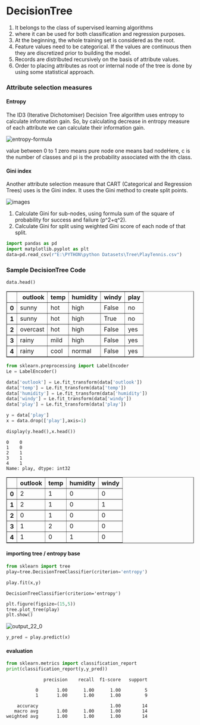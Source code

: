# DecisionTree
1. It belongs to the class of supervised learning algorithms
2. where it can be used for both classification and regression purposes.
3. At the beginning, the whole training set is considered as the root.
4. Feature values need to be categorical. If the values are continuous then they are discretized prior to building the        model.
5. Records are distributed recursively on the basis of attribute values.
6. Order to placing attributes as root or internal node of the tree is done by using some statistical approach.
### Attribute selection measures

#### Entropy
The ID3 (Iterative Dichotomiser) Decision Tree algorithm uses entropy to calculate information gain. So, by calculating decrease in entropy measure of each attribute we can calculate their information gain.

![entropy-formula](https://user-images.githubusercontent.com/122164879/215848799-61179717-6900-4126-afd7-37bf3d6e43c5.png)



value between 0 to 1
zero means pure node
one means bad nodeHere, c is the number of classes and pi is the probability associated with the ith class.
#### Gini index
Another attribute selection measure that CART (Categorical and Regression Trees) uses is the Gini index. It uses the Gini method to create split points.

![images](https://user-images.githubusercontent.com/122164879/215848903-b4134866-a3c6-4406-8460-4f0a2751dd8d.png)


1. Calculate Gini for sub-nodes, using formula sum of the square of probability for success and failure (p^2+q^2).
2. Calculate Gini for split using weighted Gini score of each node of that split.



```python
import pandas as pd
import matplotlib.pyplot as plt
data=pd.read_csv(r"E:\PYTHON\python Datasets\Tree\PlayTennis.csv")
```

### Sample DecisionTree Code


```python
data.head()
```




<div>
<style scoped>
    .dataframe tbody tr th:only-of-type {
        vertical-align: middle;
    }

    .dataframe tbody tr th {
        vertical-align: top;
    }

    .dataframe thead th {
        text-align: right;
    }
</style>
<table border="1" class="dataframe">
  <thead>
    <tr style="text-align: right;">
      <th></th>
      <th>outlook</th>
      <th>temp</th>
      <th>humidity</th>
      <th>windy</th>
      <th>play</th>
    </tr>
  </thead>
  <tbody>
    <tr>
      <th>0</th>
      <td>sunny</td>
      <td>hot</td>
      <td>high</td>
      <td>False</td>
      <td>no</td>
    </tr>
    <tr>
      <th>1</th>
      <td>sunny</td>
      <td>hot</td>
      <td>high</td>
      <td>True</td>
      <td>no</td>
    </tr>
    <tr>
      <th>2</th>
      <td>overcast</td>
      <td>hot</td>
      <td>high</td>
      <td>False</td>
      <td>yes</td>
    </tr>
    <tr>
      <th>3</th>
      <td>rainy</td>
      <td>mild</td>
      <td>high</td>
      <td>False</td>
      <td>yes</td>
    </tr>
    <tr>
      <th>4</th>
      <td>rainy</td>
      <td>cool</td>
      <td>normal</td>
      <td>False</td>
      <td>yes</td>
    </tr>
  </tbody>
</table>
</div>




```python
from sklearn.preprocessing import LabelEncoder
Le = LabelEncoder()

data['outlook'] = Le.fit_transform(data['outlook'])
data['temp'] = Le.fit_transform(data['temp'])
data['humidity'] = Le.fit_transform(data['humidity'])
data['windy'] = Le.fit_transform(data['windy'])
data['play'] = Le.fit_transform(data['play'])
```


```python
y = data['play']
x = data.drop(['play'],axis=1)
```


```python
display(y.head(),x.head())
```


    0    0
    1    0
    2    1
    3    1
    4    1
    Name: play, dtype: int32



<div>
<style scoped>
    .dataframe tbody tr th:only-of-type {
        vertical-align: middle;
    }

    .dataframe tbody tr th {
        vertical-align: top;
    }

    .dataframe thead th {
        text-align: right;
    }
</style>
<table border="1" class="dataframe">
  <thead>
    <tr style="text-align: right;">
      <th></th>
      <th>outlook</th>
      <th>temp</th>
      <th>humidity</th>
      <th>windy</th>
    </tr>
  </thead>
  <tbody>
    <tr>
      <th>0</th>
      <td>2</td>
      <td>1</td>
      <td>0</td>
      <td>0</td>
    </tr>
    <tr>
      <th>1</th>
      <td>2</td>
      <td>1</td>
      <td>0</td>
      <td>1</td>
    </tr>
    <tr>
      <th>2</th>
      <td>0</td>
      <td>1</td>
      <td>0</td>
      <td>0</td>
    </tr>
    <tr>
      <th>3</th>
      <td>1</td>
      <td>2</td>
      <td>0</td>
      <td>0</td>
    </tr>
    <tr>
      <th>4</th>
      <td>1</td>
      <td>0</td>
      <td>1</td>
      <td>0</td>
    </tr>
  </tbody>
</table>
</div>


#### importing tree / entropy base


```python
from sklearn import tree
play=tree.DecisionTreeClassifier(criterion='entropy')
```


```python
play.fit(x,y)
```




    DecisionTreeClassifier(criterion='entropy')




```python
plt.figure(figsize=(15,5))
tree.plot_tree(play)
plt.show()
```


 
 ![output_22_0](https://user-images.githubusercontent.com/122164879/215850214-98be0eb6-cdcf-4cd3-960e-392364ff8107.png)


    



```python
y_pred = play.predict(x)
```

#### evaluation


```python
from sklearn.metrics import classification_report
print(classification_report(y,y_pred))
```

                  precision    recall  f1-score   support
    
               0       1.00      1.00      1.00         5
               1       1.00      1.00      1.00         9
    
        accuracy                           1.00        14
       macro avg       1.00      1.00      1.00        14
    weighted avg       1.00      1.00      1.00        14
    
    


